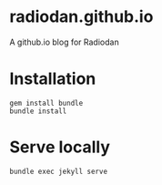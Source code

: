 radiodan.github.io
==================

A github.io blog for Radiodan


# Installation

    gem install bundle
    bundle install

# Serve locally

    bundle exec jekyll serve
